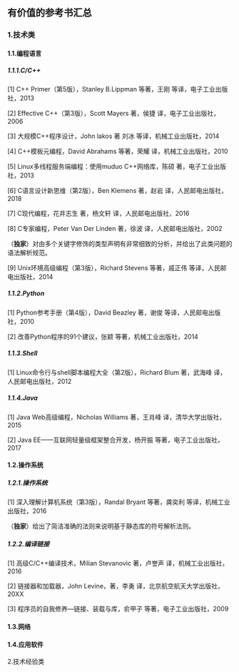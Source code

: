 ## 有价值的参考书汇总

### 1.技术类

#### 1.1.编程语言

##### 1.1.1.C/C++

\[1\] C++ Primer（第5版），Stanley B.Lippman 等著，王刚 等译，电子工业出版社，2013

\[2\] Effective C++（第3版），Scott Mayers 著，侯捷 译，电子工业出版社，2006

\[3\] 大规模C++程序设计，John lakos 著  刘冰 等译，机械工业出版社，2014

\[4\] C++模板元编程，David Abrahams 等著，荣耀 译，机械工业出版社，2010

\[5\] Linux多线程服务端编程：使用muduo C++网络库，陈硕 著，电子工业出版社，2013

\[6\] C语言设计新思维（第2版），Ben Klemens 著，赵岩 译，人民邮电出版社，2018

\[7\] C现代编程，花井志生 著，杨文轩 译，人民邮电出版社，2016

\[8\] C专家编程，Peter Van Der Linden 著，徐波 译，人民邮电出版社，2002

（**独家**）对由多个关键字修饰的类型声明有非常细致的分析，并给出了此类问题的语法解析规范。

\[9\] Unix环境高级编程（第3版），Richard Stevens 等著，戚正伟 等译，人民邮电出版社，2014

##### 1.1.2.Python

\[1\] Python参考手册（第4版），David Beazley 著，谢俊 等译，人民邮电出版社，2010

\[2\] 改善Python程序的91个建议，张颖 等著，机械工业出版社，2014

##### 1.1.3.Shell

\[1\] Linux命令行与shell脚本编程大全（第2版），Richard Blum 著，武海峰 译，人民邮电出版社，2012

##### 1.1.4.Java

\[1\] Java Web高级编程，Nicholas Williams 著，王肖峰 译，清华大学出版社，2015

\[2\] Java EE——互联网轻量级框架整合开发，杨开振 等著，电子工业出版社，2017

#### 1.2.操作系统

##### 1.2.1.操作系统

\[1\] 深入理解计算机系统（第3版），Randal Bryant 等著，龚奕利 等译，机械工业出版社，2016

（**独家**）给出了简洁准确的法则来说明基于静态库的符号解析法则。

##### 1.2.2.编译链接

\[1\] 高级C/C++编译技术，Milian Stevanovic 著，卢誉声 译，机械工业出版社，2016

\[2\] 链接器和加载器，John Levine，著，李勇 译，北京航空航天大学出版社，20XX

\[3\] 程序员的自我修养—链接、装载与库，俞甲子 等著，电子工业出版社，2009

#### 1.3.网络

#### 1.4.应用软件

2.技术经验类
